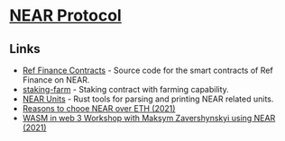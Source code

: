 # [NEAR Protocol](https://near.org/)

## Links

- [Ref Finance Contracts](https://github.com/ref-finance/ref-contracts) - Source code for the smart contracts of Ref Finance on NEAR.
- [staking-farm](https://github.com/referencedev/staking-farm) - Staking contract with farming capability.
- [NEAR Units](https://github.com/near/units-rs) - Rust tools for parsing and printing NEAR related units.
- [Reasons to chooe NEAR over ETH (2021)](https://www.reddit.com/r/nearprotocol/comments/q2yi6z/looking_for_5_solid_reasons_to_make_a_permanent/)
- [WASM in web 3 Workshop with Maksym Zavershynskyi using NEAR (2021)](https://www.youtube.com/watch?v=bF8PCJ3nU-Y)
